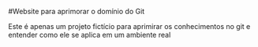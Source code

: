 #Website para aprimorar o domínio do Git

Este é apenas um projeto fictício para aprimirar os conhecimentos no git e entender como ele se aplica em um ambiente real
